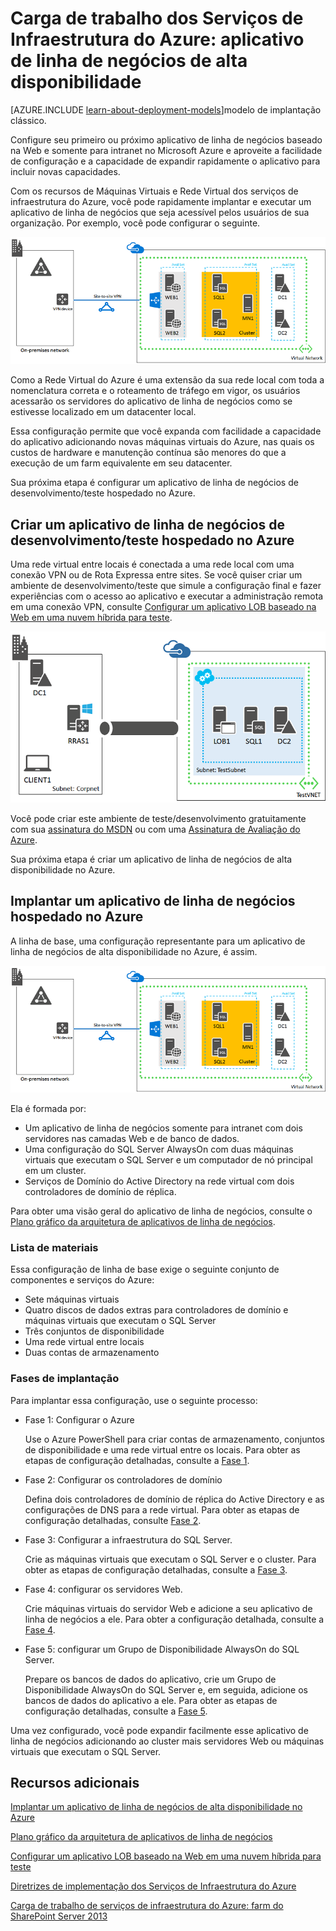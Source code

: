 <properties 
	pageTitle="Aplicativo de linha de negócios no Azure | Microsoft Azure" 
	description="Conheça o valor de um aplicativo de linha de negócios no Azure, configure um ambiente de teste e implante uma configuração de alta disponibilidade." 
	services="virtual-machines" 
	documentationCenter="" 
	authors="JoeDavies-MSFT" 
	manager="timlt" 
	editor=""
	tags="azure-resource-manager"/>

<tags 
	ms.service="virtual-machines" 
	ms.workload="infrastructure-services" 
	ms.tgt_pltfrm="Windows" 
	ms.devlang="na" 
	ms.topic="article" 
	ms.date="08/11/2015" 
	ms.author="josephd"/>

# Carga de trabalho dos Serviços de Infraestrutura do Azure: aplicativo de linha de negócios de alta disponibilidade

[AZURE.INCLUDE [learn-about-deployment-models](../../includes/learn-about-deployment-models-rm-include.md)]modelo de implantação clássico.


Configure seu primeiro ou próximo aplicativo de linha de negócios baseado na Web e somente para intranet no Microsoft Azure e aproveite a facilidade de configuração e a capacidade de expandir rapidamente o aplicativo para incluir novas capacidades.
 
Com os recursos de Máquinas Virtuais e Rede Virtual dos serviços de infraestrutura do Azure, você pode rapidamente implantar e executar um aplicativo de linha de negócios que seja acessível pelos usuários de sua organização. Por exemplo, você pode configurar o seguinte.

![](./media/virtual-machines-workload-high-availability-LOB-application/workload-lobapp-phase4.png)
 
Como a Rede Virtual do Azure é uma extensão da sua rede local com toda a nomenclatura correta e o roteamento de tráfego em vigor, os usuários acessarão os servidores do aplicativo de linha de negócios como se estivesse localizado em um datacenter local.

Essa configuração permite que você expanda com facilidade a capacidade do aplicativo adicionando novas máquinas virtuais do Azure, nas quais os custos de hardware e manutenção contínua são menores do que a execução de um farm equivalente em seu datacenter.

Sua próxima etapa é configurar um aplicativo de linha de negócios de desenvolvimento/teste hospedado no Azure.

## Criar um aplicativo de linha de negócios de desenvolvimento/teste hospedado no Azure

Uma rede virtual entre locais é conectada a uma rede local com uma conexão VPN ou de Rota Expressa entre sites. Se você quiser criar um ambiente de desenvolvimento/teste que simule a configuração final e fazer experiências com o acesso ao aplicativo e executar a administração remota em uma conexão VPN, consulte [Configurar um aplicativo LOB baseado na Web em uma nuvem híbrida para teste](../virtual-network/virtual-networks-setup-lobapp-hybrid-cloud-testing.md).

![](./media/virtual-machines-workload-high-availability-LOB-application/CreateLOBAppHybridCloud_3.png)
 
Você pode criar este ambiente de teste/desenvolvimento gratuitamente com sua [assinatura do MSDN](http://azure.microsoft.com/pricing/member-offers/msdn-benefits/) ou com uma [Assinatura de Avaliação do Azure](http://azure.microsoft.com/pricing/free-trial/).

Sua próxima etapa é criar um aplicativo de linha de negócios de alta disponibilidade no Azure.

## Implantar um aplicativo de linha de negócios hospedado no Azure

A linha de base, uma configuração representante para um aplicativo de linha de negócios de alta disponibilidade no Azure, é assim.

![](./media/virtual-machines-workload-high-availability-LOB-application/workload-lobapp-phase4.png)
 
Ela é formada por:

- Um aplicativo de linha de negócios somente para intranet com dois servidores nas camadas Web e de banco de dados.
- Uma configuração do SQL Server AlwaysOn com duas máquinas virtuais que executam o SQL Server e um computador de nó principal em um cluster.
- Serviços de Domínio do Active Directory na rede virtual com dois controladores de domínio de réplica.

Para obter uma visão geral do aplicativo de linha de negócios, consulte o [Plano gráfico da arquitetura de aplicativos de linha de negócios](http://msdn.microsoft.com/dn630664).

### Lista de materiais

Essa configuração de linha de base exige o seguinte conjunto de componentes e serviços do Azure:

- Sete máquinas virtuais
- Quatro discos de dados extras para controladores de domínio e máquinas virtuais que executam o SQL Server
- Três conjuntos de disponibilidade
- Uma rede virtual entre locais
- Duas contas de armazenamento

### Fases de implantação

Para implantar essa configuração, use o seguinte processo:

- Fase 1: Configurar o Azure 

	Use o Azure PowerShell para criar contas de armazenamento, conjuntos de disponibilidade e uma rede virtual entre os locais. Para obter as etapas de configuração detalhadas, consulte a [Fase 1](virtual-machines-workload-high-availability-LOB-application-phase1.md).

- Fase 2: Configurar os controladores de domínio

	Defina dois controladores de domínio de réplica do Active Directory e as configurações de DNS para a rede virtual. Para obter as etapas de configuração detalhadas, consulte [Fase 2](virtual-machines-workload-high-availability-LOB-application-phase2.md).

- Fase 3: Configurar a infraestrutura do SQL Server.

	Crie as máquinas virtuais que executam o SQL Server e o cluster. Para obter as etapas de configuração detalhadas, consulte a [Fase 3](virtual-machines-workload-high-availability-LOB-application-phase3.md).

- Fase 4: configurar os servidores Web.

	Crie máquinas virtuais do servidor Web e adicione a seu aplicativo de linha de negócios a ele. Para obter a configuração detalhada, consulte a [Fase 4](virtual-machines-workload-high-availability-LOB-application-phase4.md).

- Fase 5: configurar um Grupo de Disponibilidade AlwaysOn do SQL Server.

	Prepare os bancos de dados do aplicativo, crie um Grupo de Disponibilidade AlwaysOn do SQL Server e, em seguida, adicione os bancos de dados do aplicativo a ele. Para obter as etapas de configuração detalhadas, consulte a [Fase 5](virtual-machines-workload-high-availability-LOB-application-phase5.md).

Uma vez configurado, você pode expandir facilmente esse aplicativo de linha de negócios adicionando ao cluster mais servidores Web ou máquinas virtuais que executam o SQL Server.

## Recursos adicionais

[Implantar um aplicativo de linha de negócios de alta disponibilidade no Azure](virtual-machines-workload-high-availability-LOB-application-overview.md)

[Plano gráfico da arquitetura de aplicativos de linha de negócios](http://msdn.microsoft.com/dn630664)

[Configurar um aplicativo LOB baseado na Web em uma nuvem híbrida para teste](../virtual-network/virtual-networks-setup-lobapp-hybrid-cloud-testing.md)

[Diretrizes de implementação dos Serviços de Infraestrutura do Azure](virtual-machines-infrastructure-services-implementation-guidelines.md)

[Carga de trabalho de serviços de infraestrutura do Azure: farm do SharePoint Server 2013](virtual-machines-workload-intranet-sharepoint-farm.md)

<!---HONumber=Oct15_HO3-->